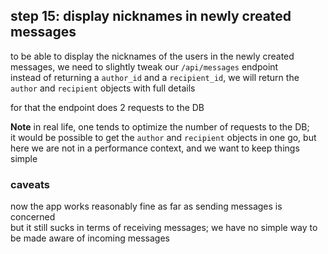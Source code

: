 ## step 15: display nicknames in newly created messages

to be able to display the nicknames of the users in the newly created messages,
we need to slightly tweak our `/api/messages` endpoint  
instead of returning a `author_id` and a `recipient_id`, we will return the
`author` and `recipient` objects with full details

for that the endpoint does 2 requests to the DB

**Note** in real life, one tends to optimize the number of requests to the DB;  
it would be possible to get the `author` and `recipient` objects in one go, but
here we are not in a performance context, and we want to keep things simple

### caveats

now the app works reasonably fine as far as sending messages is concerned  
but it still sucks in terms of receiving messages; we have no simple way to be
made aware of incoming messages
